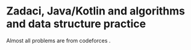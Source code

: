 # Zadaci, Java/Kotlin and algorithms and data structure practice 
Almost all problems are from codeforces .
